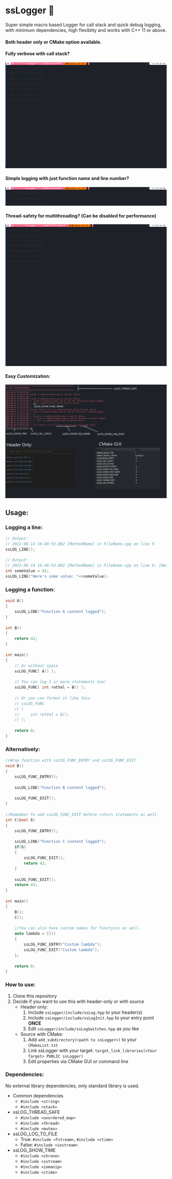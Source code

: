 # ssLogger 📔

Super simple macro based Logger for call stack and quick debug logging, with minimum dependencies, high flexiblity and works with C++ 11 or above.

#### Both header only or CMake option available.

#### Fully verbose with call stack?
![demo](./resources/demo.gif)

#### Simple logging with just function name and line number?
![demo2](./resources/demo2.gif)

#### Thread-safety for multithreading? (Can be disabled for performance)
![demo2](./resources/demo3.gif)

#### Easy Customization:
![cus](./resources/customization.png)


## Usage:

### Logging a line:
```c++
// Output:
// 2022-08-14 16:49:53.802 [MethodName] in FileName.cpp on line 9
ssLOG_LINE();

// Output:
// 2022-08-14 16:49:53.802 [MethodName] in FileName.cpp on line 9: [Here's some value: 42]
int someValue = 42;
ssLOG_LINE("Here's some value: "<<someValue);
```

### Logging a function:
```c++
void A()
{
    ssLOG_LINE("Function A content logged");
}

int B()
{
    return 42;
}

int main()
{
    // Or without space
    ssLOG_FUNC( A() );
    
    // You can log 1 or more statements too!
    ssLOG_FUNC( int retVal = B() );

    // Or you can format it like this
    // ssLOG_FUNC
    // (
    //     int retVal = B();
    // );

    return 0;
}

```

### Alternatively:

```c++
//Wrap function with ssLOG_FUNC_ENTRY and ssLOG_FUNC_EXIT
void B()
{
    ssLOG_FUNC_ENTRY();

    ssLOG_LINE("Function B content logged");
    
    ssLOG_FUNC_EXIT();
}

//Remember to add ssLOG_FUNC_EXIT before return statements as well
int C(bool b)
{
    ssLOG_FUNC_ENTRY();
    
    ssLOG_LINE("Function C content logged");
    if(b)
    {
        ssLOG_FUNC_EXIT();
        return 42;
    }

    ssLOG_FUNC_EXIT();
    return 43;
}

int main()
{
    B();
    C();

    //You can also have custom names for functions as well.
    auto lambda = []()
    {
        ssLOG_FUNC_ENTRY("Custom lambda");
        ssLOG_FUNC_EXIT("Custom lambda");
    };

    return 0;
}
```

### How to use:
1. Clone this repository
2. Decide if you want to use this with header-only or with source
    - Header only:
        1. Include `ssLogger/include/ssLog.hpp` to your header(s)
        2. Include `ssLogger/include/ssLogInit.hpp` to your entry point **ONCE**
        3. Edit `ssLogger/include/ssLogSwitches.hpp` as you like
    - Source with CMake:
        1. Add `add_subdirectory(<path to ssLogger>)` to your `CMakeList.txt`
        2. Link ssLogger with your target. `target_link_libraries(<Your Target> PUBLIC ssLogger)`
        3. Edit properties via CMake GUI or command line

### Dependencies:

No external library dependencies, only standard library is used.

- Common dependencies
    - `#include <string>`
    - `#include <stack>`
- ssLOG_THREAD_SAFE
    - `#include <unordered_map>`
    - `#include <thread>`
    - `#include <mutex>`
- ssLOG_LOG_TO_FILE
    - True: `#include <fstream>`, `#include <ctime>`
    - False: `#include <iostream>`
- ssLOG_SHOW_TIME
    - `#include <chrono>`
    - `#include <sstream>`
    - `#include <iomanip>`
    - `#include <ctime>`
